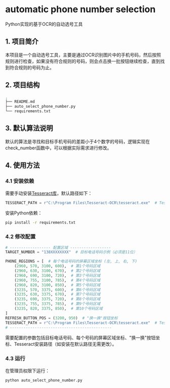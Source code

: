 # automatic phone number selection

Python实现的基于OCR的自动选号工具

## 1. 项目简介

本项目是一个自动选号工具，主要是通过OCR识别图片中的手机号码，然后按照规则进行检查，如果没有符合规则的号码，则会点击换一批按钮继续检查，直到找到符合规则的号码为止。

## 2. 项目结构

```bash
.
├── README.md
├── auto_select_phone_number.py
└── requirements.txt
```

## 3. 默认算法说明

默认的算法是寻找和目标手机号码的差距小于4个数字的号码，逻辑实现在check_number函数中，可以根据实际需求进行修改。

## 4. 使用方法

### 4.1 安装依赖

需要手动安装[Tesseract库](https://github.com/tesseract-ocr/tesseract)，默认路径如下：

```python
TESSERACT_PATH = r"C:\Program Files\Tesseract-OCR\tesseract.exe"  # Tesseract安装路径
```

安装Python依赖：

```bash
pip install -r requirements.txt
```

### 4.2 修改配置

```python
# ------------------ 配置区域 ------------------
TARGET_NUMBER = "138XXXXXXXX"  # 目标电话号码示例（必须是11位）

PHONE_REGIONS = [  # 每个电话号码的屏幕区域坐标 (左, 上, 右, 下)
    (2960, 570, 3100, 600),  # 第1个号码区域
    (2960, 630, 3100, 670),  # 第2个号码区域
    (2960, 690, 3100, 720),  # 第3个号码区域
    (2960, 755, 3100, 785),  # 第4个号码区域
    (2960, 820, 3100, 850),  # 第5个号码区域
    (3235, 570, 3375, 600),  # 第6个号码区域
    (3235, 630, 3375, 670),  # 第7个号码区域
    (3235, 690, 3375, 720),  # 第8个号码区域
    (3235, 755, 3375, 785),  # 第9个号码区域
    (3235, 820, 3375, 850),  # 第10个号码区域
]
REFRESH_BUTTON_POS = (3200, 950)  # "换一换"按钮坐标
TESSERACT_PATH = r"C:\Program Files\Tesseract-OCR\tesseract.exe"  # Tesseract安装路径
# ---------------------------------------------

```

需要配置的参数包括目标电话号码、每个号码的屏幕区域坐标、"换一换"按钮坐标、Tesseract安装路径（如安装在默认路径无需更改）。

### 4.3 运行

在管理员权限下运行：

```bash
python auto_select_phone_number.py
```

